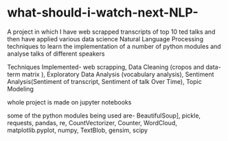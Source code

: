 # what-should-i-watch-next-NLP-
A project in which I have web scrapped transcripts of top 10 ted talks and then have applied various data science 
Natural Language Processing techniques to learn the implementation of a number of python modules and analyse talks of different speakers  

Techniques Implemented-
  web scrapping,
  Data Cleaning (cropos and data-term matrix ),
  Exploratory Data Analysis (vocabulary analysis),
  Sentiment Analysis(Sentiment of transcript, Sentiment of talk Over Time),
  Topic Modeling 
  
whole project is made on jupyter notebooks 

some of the python modules being used are-
  BeautifulSoup],
  pickle,
  requests,
  pandas,
  re,
  CountVectorizer,
  Counter,
  WordCloud,
  matplotlib.pyplot,
  numpy,
  TextBlob,
  gensim,
  scipy
 
  
